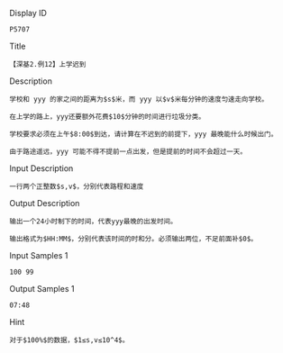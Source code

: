 Display ID

```
P5707
```

Title

```
【深基2.例12】上学迟到
```

Description

```
学校和 yyy 的家之间的距离为$s$米，而 yyy 以$v$米每分钟的速度匀速走向学校。

在上学的路上，yyy还要额外花费$10$分钟的时间进行垃圾分类。

学校要求必须在上午$8:00$到达，请计算在不迟到的前提下，yyy 最晚能什么时候出门。

由于路途遥远，yyy 可能不得不提前一点出发，但是提前的时间不会超过一天。
```

Input Description

```
一行两个正整数$s,v$，分别代表路程和速度
```

Output Description

```
输出一个24小时制下的时间，代表yyy最晚的出发时间。

输出格式为$HH:MM$，分别代表该时间的时和分。必须输出两位，不足前面补$0$。
```

Input Samples 1

```
100 99
```

Output Samples 1

```
07:48
```

Hint

```
对于$100%$的数据，$1≤s,v≤10^4$。
```
